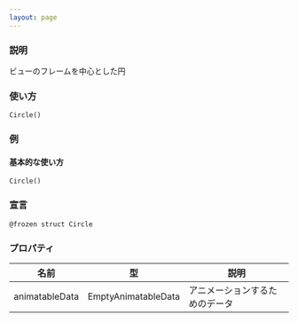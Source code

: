 ```yaml
---
layout: page
---
```


### 説明

ビューのフレームを中心とした円

### 使い方

    Circle()

### 例

#### 基本的な使い方

    Circle()

### 宣言

    @frozen struct Circle

### プロパティ

| 名前             | 型                   | 説明              |
| -------------- | ------------------- | --------------- |
| animatableData | EmptyAnimatableData | アニメーションするためのデータ |
